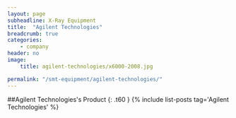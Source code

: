 ```yaml
---
layout: page
subheadline: X-Ray Equipment
title:  "Agilent Technologies"
breadcrumb: true
categories:
    - company
header: no
image:
    title: agilent-technologies/x6000-2008.jpg

permalink: "/smt-equipment/agilent-technologies/"
---
```


##Agilent Technologies's Product
{: .t60 }
{% include list-posts tag='Agilent Technologies' %}
